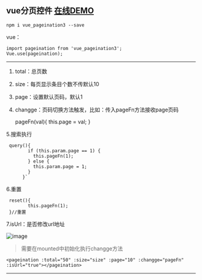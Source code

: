 vue分页控件
[在线DEMO](http://jqvue.com/demo/vue_pageination/index.html "悬停显示")  
----------

    npm i vue_pageination3 --save

vue：

    import pageination from 'vue_pageination3';
    Vue.use(pageination);

----------


 1. total：总页数
 2. size：每页显示条目个数不传默认10
 3. page：设置默认页码，默认1
 4. changge：页码切换方法触发，比如：传入pageFn方法接收page页码


     pageFn(val){
        this.page = val;
      }

 5.搜索执行

     query(){
            if (this.param.page == 1) {
              this.pageFn(1);
            } else {
              this.param.page = 1;
            }
          }`
 
6.重置


     reset(){
            this.pageFn(1);
     }//重置
7.isUrl：是否修改url地址

![image](./demo.png)


>需要在mounted中初始化执行changge方法

    <pageination :total="50" :size="size" :page="10" :changge="pageFn" :isUrl="true"></pageination>



----------
